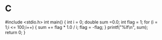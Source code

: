 # C
#include <stdio.h>
int main()
{
	int i = 0;
	double sum =0.0;
	int flag = 1;
	for (i = 1;i <= 100;i++)
	{
		sum += flag * 1.0 / i;
		flag = -flag;
	}
	printf("%lf\n", sum);
	return 0;
}
